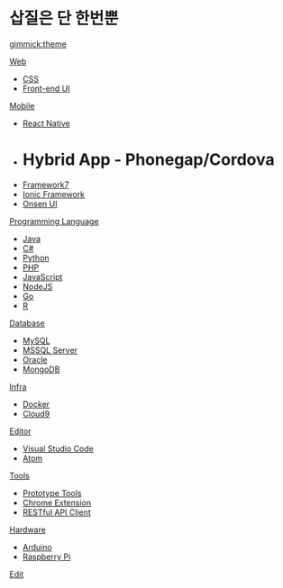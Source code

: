 <!--
  -- Name of your wiki
  -- Do NOT remove the leading `#` character.
  -->

# 삽질은 단 한번뿐


<!--
  -- Default theme
  -- (Read: http://dynalon.github.io/mdwiki/#!customizing.md#Theme_chooser)
  -->

[gimmick:theme](spacelab)


<!--
  -- Navigation
  -- (Read: http://dynalon.github.io/mdwiki/#!quickstart.md#Adding_a_navigation)
  -->

[Web]()

  * [CSS](pages/css.md)
  * [Front-end UI](pages/web-front-end.md)

[Mobile]()

  * [React Native](pages/react-native.md)
  * # Hybrid App - Phonegap/Cordova
  * [Framework7](pages/make-hybrid-app-with-framework7.md)
  * [Ionic Framework](pages/ionic-framework.md)
  * [Onsen UI](pages/onsen-ui.md)

[Programming Language]()

  * [Java](pages/java.md)
  * [C#](pages/csharp.md)
  * [Python](pages/python.md)
  * [PHP](pages/php.md)
  * [JavaScript](pages/javascript.md)
  * [NodeJS](pages/node-js.md)
  * [Go](pages/go.md)
  * [R](pages/r.md)

[Database]()

  * [MySQL](pages/mysql.md)
  * [MSSQL Server](pages/mssql.md)
  * [Oracle](pages/oracle.md)
  * [MongoDB](pages/mongodb.md)

[Infra]()

  * [Docker](pages/docker.md)
  * [Cloud9](pages/cloud9.md)
 
[Editor]()

  * [Visual Studio Code](pages/vscode.md)
  * [Atom](pages/atom-editor.md)

[Tools]()

  * [Prototype Tools](pages/prototype-tools.md)
  * [Chrome Extension](pages/chrome-extension.md)
  * [RESTful API Client](pages/rest-api-client.md)

[Hardware]()

  * [Arduino](pages/arduino.md)
  * [Raspberry Pi](pages/raspberrypi.md)

[Edit](https://github.com/csbok/mdwiki-seed/tree/gh-pages/ll_CC/pages)  

<!-- A more complex navigation example: ----------------------------------------

[Menu Item 1]()

  * # SubMenu Heading 1
  * [SubMenu Item 1](pages/subitem1.md)
  * [SubMenu Item 2](pages/subitem2.md)
  - - - -
  * # SubMenu Heading 2
  * [SubMenu Item 3](pages/subitem3.md)
  - - - -
  * # SubMenu Heading 3
  * [SubMenu Item 3](pages/subitem3.md)

[Menu Item 2](pages/item2.md)

[Menu Item 3](pages/item3.md)

---------------------------------------------------------------------------- -->

<!--
  -- Change the Language
  -- Could be useful when there's more than one language wiki.
  -->

<!--
[Change the Language]()

  * [English (United States)](/en_US/)
  * [English (United Kingdom)](/en_GB/)
  * [Italian](/it/)
-->

<!--
  -- Let the user choose a theme
  -- (Read: http://dynalon.github.io/mdwiki/#!quickstart.md#Adding_a_navigation)
  -->

<!--
[gimmick:themechooser](Choose theme)
-->
